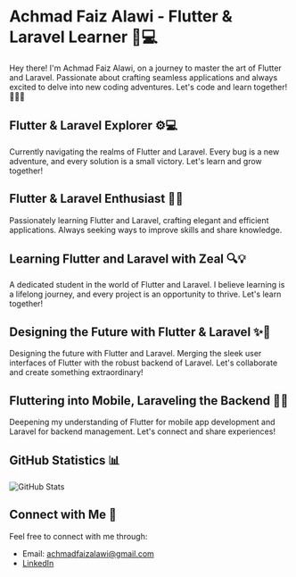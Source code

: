 # Achmad Faiz Alawi - Flutter & Laravel Learner 🚀💻

Hey there! I'm Achmad Faiz Alawi, on a journey to master the art of Flutter and Laravel. Passionate about crafting seamless applications and always excited to delve into new coding adventures. Let's code and learn together! 👨‍💻✨

## Flutter & Laravel Explorer ⚙️💻

Currently navigating the realms of Flutter and Laravel. Every bug is a new adventure, and every solution is a small victory. Let's learn and grow together!

## Flutter & Laravel Enthusiast 🚀🌐

Passionately learning Flutter and Laravel, crafting elegant and efficient applications. Always seeking ways to improve skills and share knowledge.

## Learning Flutter and Laravel with Zeal 🔍💡

A dedicated student in the world of Flutter and Laravel. I believe learning is a lifelong journey, and every project is an opportunity to thrive. Let's learn together!

## Designing the Future with Flutter & Laravel ✨🌈

Designing the future with Flutter and Laravel. Merging the sleek user interfaces of Flutter with the robust backend of Laravel. Let's collaborate and create something extraordinary!

## Fluttering into Mobile, Laraveling the Backend 💼📱

Deepening my understanding of Flutter for mobile app development and Laravel for backend management. Let's connect and share experiences!

## GitHub Statistics 📊

![GitHub Stats](https://github-readme-stats.vercel.app/api?username=achmadfaizalawi&show_icons=true&hide=stars&count_private=true&theme=radical)

## Connect with Me 🤝

Feel free to connect with me through:

- Email: [achmadfaizalawi@gmail.com](mailto:achmadfaizalawi@gmail.com)
- [LinkedIn](https://www.linkedin.com/in/achmad-faiz-alawi-562934194/)
